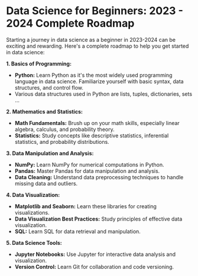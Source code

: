 # Data Science for Beginners: 2023 - 2024 Complete Roadmap

Starting a journey in data science as a beginner in 2023-2024 can be exciting and rewarding. Here's a complete roadmap to help you get started in data science:

**1. Basics of Programming:**

   - **Python:** Learn Python as it's the most widely used programming language in data science. Familiarize yourself with basic syntax, data structures, and control flow.
   - Various data structures used in Python are lists, tuples, dictionaries, sets ...

**2. Mathematics and Statistics:**

   - **Math Fundamentals:** Brush up on your math skills, especially linear algebra, calculus, and probability theory.
   - **Statistics:** Study concepts like descriptive statistics, inferential statistics, and probability distributions.

**3. Data Manipulation and Analysis:**

   - **NumPy:** Learn NumPy for numerical computations in Python.
   - **Pandas:** Master Pandas for data manipulation and analysis.
   - **Data Cleaning:** Understand data preprocessing techniques to handle missing data and outliers.

**4. Data Visualization:**

   - **Matplotlib and Seaborn:** Learn these libraries for creating visualizations.
   - **Data Visualization Best Practices:** Study principles of effective data visualization.
   -  **SQL:** Learn SQL for data retrieval and manipulation.

**5. Data Science Tools:**

   - **Jupyter Notebooks:** Use Jupyter for interactive data analysis and visualization.
   - **Version Control:** Learn Git for collaboration and code versioning.
